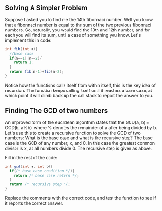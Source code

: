 ## Solving A Simpler Problem
Suppose I asked you to find me the 14th fibonnaci number. Well you know that a fibonnaci number is equal to the sum of the two previous fibonnaci numbers. So, naturally, you would find the 13th and 12th number, and for each you will find its sum, until a case of something you know.
Let's implement this in code:

```java
int fib(int n){
  //base case
  if(n==1||n==2){
    return 1;
  }
  return fib(n-1)+fib(n-2);
}
```

Notice how the functions calls itself from within itself, this is the key idea of recursion. The function keeps calling itself until it reaches a base case, at which point it will climb back up the call stack to report the answer to you.

## Finding The GCD of two numbers
An improved form of the euclidean algorithm states that the GCD(a, b) = GCD(b, a%b), where % denotes the remainder of a after being divided by b. Let's use this to create a recursive function to solve the GCD of two numbers:
What is the base case and what is the recursive step?
The base case is the GCD of any number, x, and 0. In this case the greatest common divisor is x, as all numbers divide 0. The recursive step is given as above.

Fill in the rest of the code:

```java
int gcd(int a, int b){
  if(/* base case condition */){
    return /* base case return */;
  }
  return /* recursive step */;
}
```

Replace the comments with the correct code, and test the function to see if it reports the correct answer.
